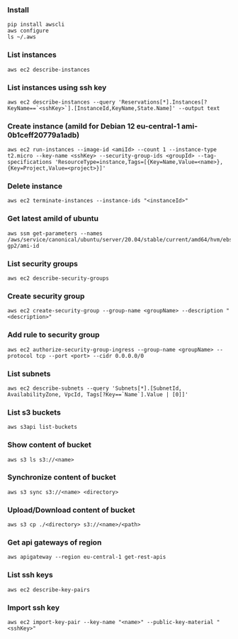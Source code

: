 ### Install
```
pip install awscli
aws configure
ls ~/.aws
```

### List instances
```
aws ec2 describe-instances
```

### List instances using ssh key
```
aws ec2 describe-instances --query 'Reservations[*].Instances[?KeyName==`<sshKey>`].[InstanceId,KeyName,State.Name]' --output text
```

### Create instance (amiId for Debian 12 eu-central-1 ami-0b1ceff20779a1adb)
```
aws ec2 run-instances --image-id <amiId> --count 1 --instance-type t2.micro --key-name <sshKey> --security-group-ids <groupId> --tag-specifications 'ResourceType=instance,Tags=[{Key=Name,Value=<name>},{Key=Project,Value=<project>}]'
```

### Delete instance
```
aws ec2 terminate-instances --instance-ids "<instanceId>"
```

### Get latest amiId of ubuntu
```
aws ssm get-parameters --names /aws/service/canonical/ubuntu/server/20.04/stable/current/amd64/hvm/ebs-gp2/ami-id
```

### List security groups
```
aws ec2 describe-security-groups
```

### Create security group
```
aws ec2 create-security-group --group-name <groupName> --description "<description>"
```

### Add rule to security group
```
aws ec2 authorize-security-group-ingress --group-name <groupName> --protocol tcp --port <port> --cidr 0.0.0.0/0
```

### List subnets
```
aws ec2 describe-subnets --query 'Subnets[*].[SubnetId, AvailabilityZone, VpcId, Tags[?Key==`Name`].Value | [0]]'
```

### List s3 buckets
```
aws s3api list-buckets
```

### Show content of bucket
```
aws s3 ls s3://<name>
```

### Synchronize content of bucket 
```
aws s3 sync s3://<name> <directory>
```

### Upload/Download content of bucket 
```
aws s3 cp ./<directory> s3://<name>/<path>
```

### Get api gateways of region
```
aws apigateway --region eu-central-1 get-rest-apis
```

### List ssh keys
```
aws ec2 describe-key-pairs
```

### Import ssh key
```
aws ec2 import-key-pair --key-name "<name>" --public-key-material "<sshKey>"
```

